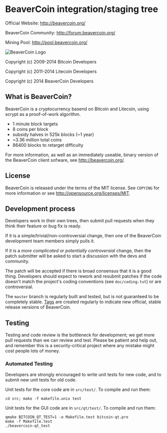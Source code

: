 BeaverCoin integration/staging tree
================================

Official Website: http://beavercoin.org/

BeaverCoin Community: http://forum.beavercoin.org/

Mining Pool: http://pool.beavercoin.org/

![BeaverCoin Logo](http://beavercoin.org/wp-content/uploads/BeaverCoin-GitHub.png "BeaverCoin Logo")

Copyright (c) 2009-2014 Bitcoin Developers

Copyright (c) 2011-2014 Litecoin Developers

Copyright (c) 2014 BeaverCoin Developers

What is BeaverCoin?
----------------

BeaverCoin is a cryptocurrency basend on Bitcoin and Litecoin, using scrypt as a proof-of-work algorithm.
 - 1 minute block targets
 - 8 coins per block
 - subsidy halves in 525k blocks (~1 year)
 - ~3.36 million total coins
 - 86400 blocks to retarget difficulty

For more information, as well as an immediately useable, binary version of
the BeaverCoin client sofware, see http://beavercoin.org/.

License
-------

BeaverCoin is released under the terms of the MIT license. See `COPYING` for more
information or see http://opensource.org/licenses/MIT.

Development process
-------------------

Developers work in their own trees, then submit pull requests when they think
their feature or bug fix is ready.

If it is a simple/trivial/non-controversial change, then one of the BeaverCoin
development team members simply pulls it.

If it is a *more complicated or potentially controversial* change, then the patch
submitter will be asked to start a discussion with the devs and community.

The patch will be accepted if there is broad consensus that it is a good thing.
Developers should expect to rework and resubmit patches if the code doesn't
match the project's coding conventions (see `doc/coding.txt`) or are
controversial.

The `master` branch is regularly built and tested, but is not guaranteed to be
completely stable. [Tags](https://github.com/beavercoin-project/beavercoin/tags) are created
regularly to indicate new official, stable release versions of BeaverCoin.

Testing
-------

Testing and code review is the bottleneck for development; we get more pull
requests than we can review and test. Please be patient and help out, and
remember this is a security-critical project where any mistake might cost people
lots of money.

### Automated Testing

Developers are strongly encouraged to write unit tests for new code, and to
submit new unit tests for old code.

Unit tests for the core code are in `src/test/`. To compile and run them:

    cd src; make -f makefile.unix test

Unit tests for the GUI code are in `src/qt/test/`. To compile and run them:

    qmake BITCOIN_QT_TEST=1 -o Makefile.test bitcoin-qt.pro
    make -f Makefile.test
    ./beavercoin-qt_test

